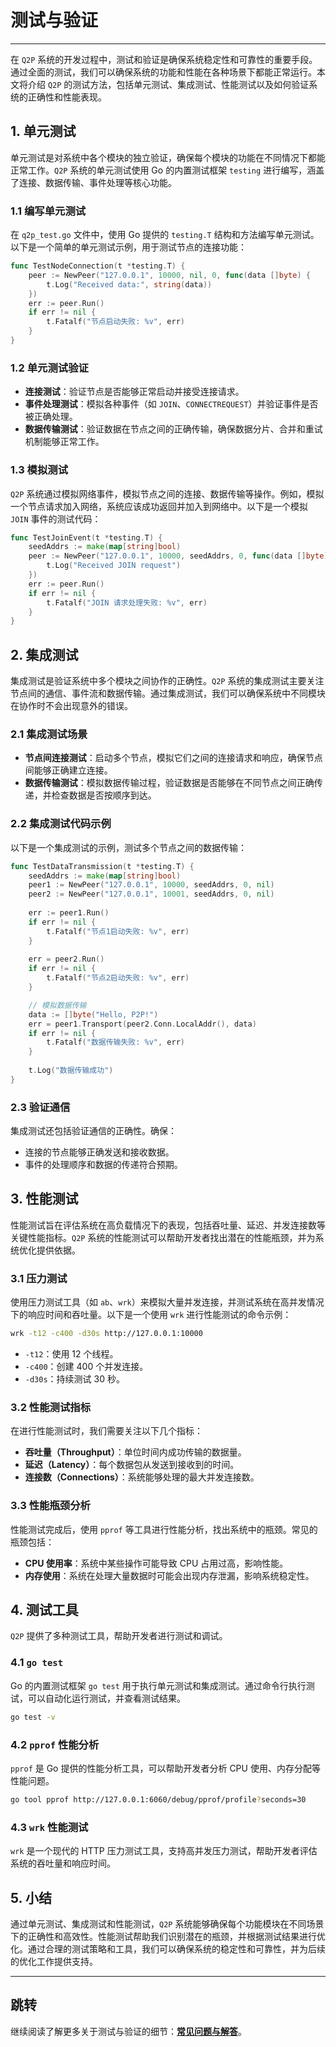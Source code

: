 # 测试与验证

---

在 `Q2P` 系统的开发过程中，测试和验证是确保系统稳定性和可靠性的重要手段。通过全面的测试，我们可以确保系统的功能和性能在各种场景下都能正常运行。本文将介绍 `Q2P` 的测试方法，包括单元测试、集成测试、性能测试以及如何验证系统的正确性和性能表现。

## 1. 单元测试

单元测试是对系统中各个模块的独立验证，确保每个模块的功能在不同情况下都能正常工作。`Q2P` 系统的单元测试使用 Go 的内置测试框架 `testing` 进行编写，涵盖了连接、数据传输、事件处理等核心功能。

### 1.1 编写单元测试

在 `q2p_test.go` 文件中，使用 Go 提供的 `testing.T` 结构和方法编写单元测试。以下是一个简单的单元测试示例，用于测试节点的连接功能：

```go
func TestNodeConnection(t *testing.T) {
    peer := NewPeer("127.0.0.1", 10000, nil, 0, func(data []byte) {
        t.Log("Received data:", string(data))
    })
    err := peer.Run()
    if err != nil {
        t.Fatalf("节点启动失败: %v", err)
    }
}
```

### 1.2 单元测试验证

- **连接测试**：验证节点是否能够正常启动并接受连接请求。
- **事件处理测试**：模拟各种事件（如 `JOIN`、`CONNECTREQUEST`）并验证事件是否被正确处理。
- **数据传输测试**：验证数据在节点之间的正确传输，确保数据分片、合并和重试机制能够正常工作。

### 1.3 模拟测试

`Q2P` 系统通过模拟网络事件，模拟节点之间的连接、数据传输等操作。例如，模拟一个节点请求加入网络，系统应该成功返回并加入到网络中。以下是一个模拟 `JOIN` 事件的测试代码：

```go
func TestJoinEvent(t *testing.T) {
    seedAddrs := make(map[string]bool)
    peer := NewPeer("127.0.0.1", 10000, seedAddrs, 0, func(data []byte) {
        t.Log("Received JOIN request")
    })
    err := peer.Run()
    if err != nil {
        t.Fatalf("JOIN 请求处理失败: %v", err)
    }
}
```

## 2. 集成测试

集成测试是验证系统中多个模块之间协作的正确性。`Q2P` 系统的集成测试主要关注节点间的通信、事件流和数据传输。通过集成测试，我们可以确保系统中不同模块在协作时不会出现意外的错误。

### 2.1 集成测试场景

- **节点间连接测试**：启动多个节点，模拟它们之间的连接请求和响应，确保节点间能够正确建立连接。
- **数据传输测试**：模拟数据传输过程，验证数据是否能够在不同节点之间正确传递，并检查数据是否按顺序到达。

### 2.2 集成测试代码示例

以下是一个集成测试的示例，测试多个节点之间的数据传输：

```go
func TestDataTransmission(t *testing.T) {
    seedAddrs := make(map[string]bool)
    peer1 := NewPeer("127.0.0.1", 10000, seedAddrs, 0, nil)
    peer2 := NewPeer("127.0.0.1", 10001, seedAddrs, 0, nil)
    
    err := peer1.Run()
    if err != nil {
        t.Fatalf("节点1启动失败: %v", err)
    }
    
    err = peer2.Run()
    if err != nil {
        t.Fatalf("节点2启动失败: %v", err)
    }

    // 模拟数据传输
    data := []byte("Hello, P2P!")
    err = peer1.Transport(peer2.Conn.LocalAddr(), data)
    if err != nil {
        t.Fatalf("数据传输失败: %v", err)
    }
    
    t.Log("数据传输成功")
}
```

### 2.3 验证通信

集成测试还包括验证通信的正确性。确保：
- 连接的节点能够正确发送和接收数据。
- 事件的处理顺序和数据的传递符合预期。

## 3. 性能测试

性能测试旨在评估系统在高负载情况下的表现，包括吞吐量、延迟、并发连接数等关键性能指标。`Q2P` 系统的性能测试可以帮助开发者找出潜在的性能瓶颈，并为系统优化提供依据。

### 3.1 压力测试

使用压力测试工具（如 `ab`、`wrk`）来模拟大量并发连接，并测试系统在高并发情况下的响应时间和吞吐量。以下是一个使用 `wrk` 进行性能测试的命令示例：

```bash
wrk -t12 -c400 -d30s http://127.0.0.1:10000
```

- `-t12`：使用 12 个线程。
- `-c400`：创建 400 个并发连接。
- `-d30s`：持续测试 30 秒。

### 3.2 性能测试指标

在进行性能测试时，我们需要关注以下几个指标：
- **吞吐量（Throughput）**：单位时间内成功传输的数据量。
- **延迟（Latency）**：每个数据包从发送到接收到的时间。
- **连接数（Connections）**：系统能够处理的最大并发连接数。

### 3.3 性能瓶颈分析

性能测试完成后，使用 `pprof` 等工具进行性能分析，找出系统中的瓶颈。常见的瓶颈包括：
- **CPU 使用率**：系统中某些操作可能导致 CPU 占用过高，影响性能。
- **内存使用**：系统在处理大量数据时可能会出现内存泄漏，影响系统稳定性。

## 4. 测试工具

`Q2P` 提供了多种测试工具，帮助开发者进行测试和调试。

### 4.1 `go test`

Go 的内置测试框架 `go test` 用于执行单元测试和集成测试。通过命令行执行测试，可以自动化运行测试，并查看测试结果。

```bash
go test -v
```

### 4.2 `pprof` 性能分析

`pprof` 是 Go 提供的性能分析工具，可以帮助开发者分析 CPU 使用、内存分配等性能问题。

```bash
go tool pprof http://127.0.0.1:6060/debug/pprof/profile?seconds=30
```

### 4.3 `wrk` 性能测试

`wrk` 是一个现代的 HTTP 压力测试工具，支持高并发压力测试，帮助开发者评估系统的吞吐量和响应时间。

## 5. 小结

通过单元测试、集成测试和性能测试，`Q2P` 系统能够确保每个功能模块在不同场景下的正确性和高效性。性能测试帮助我们识别潜在的瓶颈，并根据测试结果进行优化。通过合理的测试策略和工具，我们可以确保系统的稳定性和可靠性，并为后续的优化工作提供支持。

---

## 跳转

继续阅读了解更多关于测试与验证的细节：[**常见问题与解答**](10_faq.md)。
